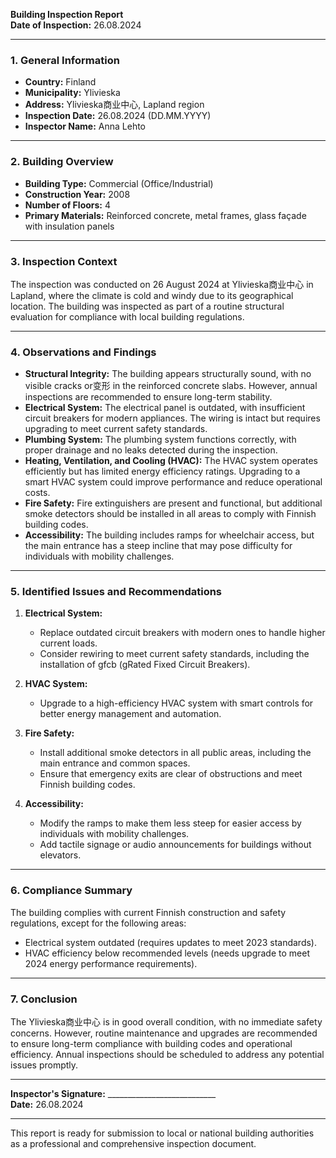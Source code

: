 

**Building Inspection Report**  
**Date of Inspection:** 26.08.2024  

---

### **1. General Information**  
- **Country:** Finland  
- **Municipality:** Ylivieska  
- **Address:** Ylivieska商业中心, Lapland region  
- **Inspection Date:** 26.08.2024 (DD.MM.YYYY)  
- **Inspector Name:** Anna Lehto  

---

### **2. Building Overview**  
- **Building Type:** Commercial (Office/Industrial)  
- **Construction Year:** 2008  
- **Number of Floors:** 4  
- **Primary Materials:** Reinforced concrete, metal frames, glass façade with insulation panels  

---

### **3. Inspection Context**  
The inspection was conducted on 26 August 2024 at Ylivieska商业中心 in Lapland, where the climate is cold and windy due to its geographical location. The building was inspected as part of a routine structural evaluation for compliance with local building regulations.  

---

### **4. Observations and Findings**  
- **Structural Integrity:** The building appears structurally sound, with no visible cracks or变形 in the reinforced concrete slabs. However, annual inspections are recommended to ensure long-term stability.  
- **Electrical System:** The electrical panel is outdated, with insufficient circuit breakers for modern appliances. The wiring is intact but requires upgrading to meet current safety standards.  
- **Plumbing System:** The plumbing system functions correctly, with proper drainage and no leaks detected during the inspection.  
- **Heating, Ventilation, and Cooling (HVAC):** The HVAC system operates efficiently but has limited energy efficiency ratings. Upgrading to a smart HVAC system could improve performance and reduce operational costs.  
- **Fire Safety:** Fire extinguishers are present and functional, but additional smoke detectors should be installed in all areas to comply with Finnish building codes.  
- **Accessibility:** The building includes ramps for wheelchair access, but the main entrance has a steep incline that may pose difficulty for individuals with mobility challenges.  

---

### **5. Identified Issues and Recommendations**  
1. **Electrical System:**  
   - Replace outdated circuit breakers with modern ones to handle higher current loads.  
   - Consider rewiring to meet current safety standards, including the installation of gfcb (gRated Fixed Circuit Breakers).  

2. **HVAC System:**  
   - Upgrade to a high-efficiency HVAC system with smart controls for better energy management and automation.  

3. **Fire Safety:**  
   - Install additional smoke detectors in all public areas, including the main entrance and common spaces.  
   - Ensure that emergency exits are clear of obstructions and meet Finnish building codes.  

4. **Accessibility:**  
   - Modify the ramps to make them less steep for easier access by individuals with mobility challenges.  
   - Add tactile signage or audio announcements for buildings without elevators.  

---

### **6. Compliance Summary**  
The building complies with current Finnish construction and safety regulations, except for the following areas:  
- Electrical system outdated (requires updates to meet 2023 standards).  
- HVAC efficiency below recommended levels (needs upgrade to meet 2024 energy performance requirements).  

---

### **7. Conclusion**  
The Ylivieska商业中心 is in good overall condition, with no immediate safety concerns. However, routine maintenance and upgrades are recommended to ensure long-term compliance with building codes and operational efficiency. Annual inspections should be scheduled to address any potential issues promptly.  

---  
**Inspector's Signature:** ___________________________  
**Date:** 26.08.2024  

---

This report is ready for submission to local or national building authorities as a professional and comprehensive inspection document.